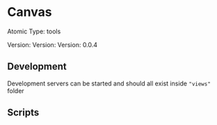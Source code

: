 # Canvas

Atomic Type: tools

Version: Version: Version: 0.0.4


## Development

Development servers can be started and should all exist inside `"views"` folder

## Scripts
